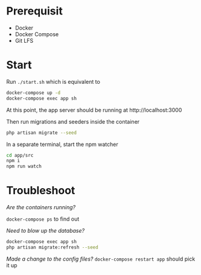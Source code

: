 # Prerequisit

- Docker
- Docker Compose
- Git LFS
  
# Start

Run `./start.sh` which is equivalent to

```bash
docker-compose up -d
docker-compose exec app sh
```

At this point, the app server should be running at http://localhost:3000

Then run migrations and seeders inside the container

```bash
php artisan migrate --seed
```

In a separate terminal, start the npm watcher
```bash
cd app/src
npm i
npm run watch
```

# Troubleshoot

*Are the containers running?*

`docker-compose ps` to find out

*Need to blow up the database?*

```bash
docker-compose exec app sh
php artisan migrate:refresh --seed
```

*Made a change to the config files?*
`docker-compose restart app` should pick it up
